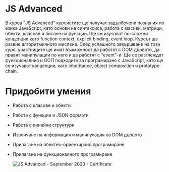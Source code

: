 # JS Advanced

В курса "JS Advanced" курсистите ще получат задълбочени познания по езика JavaScript, като основи на синтаксиса, работа с масиви, матрици, обекти, класове и писане на функции. Ще се изучават по-сложни концепции като function context, explicit binding, event loop. Курсът ще развие алгоритмичното мислене. След успешното завършване на този курс, участниците ще имат възможност да работят с DOM дървото, да правят манипулации по него и да работят с "event"-и. Ще се разглеждат функционалния и ООП подходите за програмиране с JavaScript, като ще се изучават концепции, като inheritance, object composition и prototype chain.

# Придобити умения

- Работа с класове и обекти
- Работа с функции и JSON формати
- Работа с линейни структури
- Извличане на информация и манипулация на DOM дървото
- Прилагане на обектно-ориентирано програмиране
- Прилагане на функционалното програмиране

  ![JS Advanced - September 2023 - Certificate](https://github.com/BrayanMark/SoftUni-Javascript-Advanced/assets/145554659/4c73d87b-5890-4920-8727-2ac8cb22cc14)
